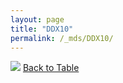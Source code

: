 ```yaml
---
layout: page
title: "DDX10"
permalink: /_mds/DDX10/
---
```


![](../../alns_9.28.22/aln_5HSAA028902_0.992.png?raw=true
)
[Back to Table](../../display)
